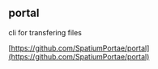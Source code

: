 ## portal
cli for transfering files

[https://github.com/SpatiumPortae/portal](https://github.com/SpatiumPortae/portal)
